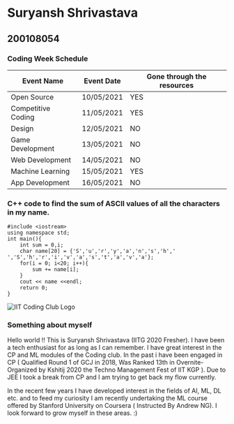 # Suryansh Shrivastava
## 200108054
### Coding Week Schedule
|Event Name|Event Date  |Gone through the resources|
|-|-|-|
| Open Source | 10/05/2021 |  YES|
|Competitive Coding  | 11/05/2021 |  YES|
| Design | 12/05/2021 |  NO|
|Game Development  | 13/05/2021 |  NO|
|Web Development  |14/05/2021  |  NO|
|Machine Learning  |15/05/2021  |  YES|
|App Development  | 16/05/2021 |  NO|
### C++ code to find the sum of ASCII values of all the characters in my name.
    #include <iostream>
    using namespace std;
    int main(){
	    int sum = 0,i;
	    char name[20] = {'S','u','r','y','a','n','s','h',' ','S','h','r','i','v','a','s','t','a','v','a'};
	    for(i = 0; i<20; i++){
		    sum += name[i];
	    }
	    cout << name <<endl;
	    return 0;
    }

![IIT Coding Club Logo](https://raw.githubusercontent.com/codingiitg/open_source_submission/main/coding-club%20logo.png)

### Something about myself
Hello world !! This is Suryansh Shrivastava (IITG 2020 Fresher). I have been a tech enthusiast for as long as I can remember. I have great interest in the CP and ML modules of the Coding club. In the past i have been engaged in CP ( Qualified  Round 1 of GCJ in 2018, Was Ranked 13th in Overnite-Organized by Kshitij 2020 the Techno Management Fest of IIT KGP  ). Due to JEE I took a break from CP and I am trying to get back my flow currently.

In the recent few years I have developed interest in the fields of AI, ML, DL etc. and to feed my curiosity I am recently undertaking the ML course offered by Stanford University on Coursera ( Instructed By Andrew NG). 
I look forward to grow myself in these areas. :)
